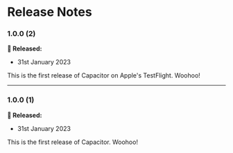# Release Notes

### 1.0.0 (2)

**🎉 Released:**
- 31st January 2023

This is the first release of Capacitor on Apple's TestFlight. Woohoo!

---

### 1.0.0 (1)

**🎉 Released:**
- 31st January 2023

This is the first release of Capacitor. Woohoo!